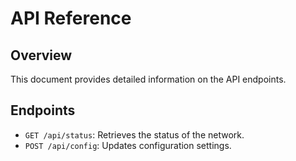# API Reference

## Overview
This document provides detailed information on the API endpoints.

## Endpoints
- `GET /api/status`: Retrieves the status of the network.
- `POST /api/config`: Updates configuration settings.
